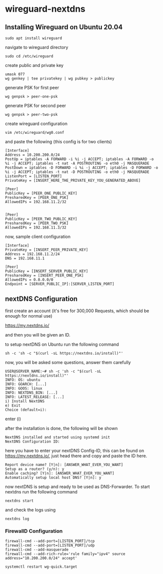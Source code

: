 # wireguard-nextdns

## Installing Wireguard on Ubuntu 20.04

```
sudo apt install wireguard
```

navigate to wireguard directory

```
sudo cd /etc/wireguard
```

create public and private key

```
umask 077
wg genkey | tee privatekey | wg pubkey > publickey
```

generate PSK for first peer

```
wg genpsk > peer-one-psk
```

generate PSK for second peer

```
wg genpsk > peer-two-psk
```

create wireguard configuration

```
vim /etc/wireguard/wg0.conf
```

and paste the following (this config is for two clients)

```
[Interface]
Address = 10.200.200.0/24
PostUp = iptables -A FORWARD -i %i -j ACCEPT; iptables -A FORWARD -o %i -j ACCEPT; iptables -t nat -A POSTROUTING -o eth0 -j MASQUERADE
PostDown = iptables -D FORWARD -i %i -j ACCEPT; iptables -D FORWARD -o %i -j ACCEPT; iptables -t nat -D POSTROUTING -o eth0 -j MASQUERADE
ListenPort = [LISTEN_PORT]
PrivateKey = [INSERT_HERE_THE_PRIVATE_KEY_YOU_GENERATED_ABOVE]

[Peer]
PublicKey = [PEER_ONE_PUBLIC_KEY]
PresharedKey = [PEER_ONE_PSK]
AllowedIPs = 192.168.11.2/32


[Peer]
PublicKey = [PEER_TWO_PUBLIC_KEY]
PresharedKey = [PEER_TWO_PSK]
AllowedIPs = 192.168.11.3/32
```

now, sample client configuration

```
[Interface]
PrivateKey = [INSERT_PEER_PRIVATE_KEY]
Address = 192.168.11.2/24
DNS = 192.168.11.1

[Peer]
PublicKey = [INSERT_SERVER_PUBLIC_KEY]
PresharedKey = [INSERT_PEER_ONE_PSK]
AllowedIPs = 0.0.0.0/0
Endpoint = [SERVER_PUBLIC_IP]:[SERVER_LISTEN_PORT]
```

## nextDNS Configuration

first create an account (it's free for 300,000 Requests, which should be enough for normal use)

https://my.nextdns.io/

and then you will be given an ID.

to setup nextDNS on Ubuntu run the following command

```
sh -c 'sh -c "$(curl -sL https://nextdns.io/install)"'
```

now, you will be asked some questions, answer them carefully

```
USER@SERVER_NAME:~# sh -c 'sh -c "$(curl -sL https://nextdns.io/install)"'
INFO: OS: ubuntu
INFO: GOARCH: [...]
INFO: GOOS: linux
INFO: NEXTDNS_BIN: [...]
INFO: LATEST_RELEASE: [...]
i) Install NextDNS
e) Exit
Choice (default=i):
```
enter (i)

after the installation is done, the following will be shown

```
NextDNS installed and started using systemd init
NextDNS Configuration ID:
```

here you have to enter your nextDNS Config-ID, this can be found on https://my.nextdns.io/, just head there and copy and paste the ID here.

```
Report device name? [Y|n]: [ANSWER_WHAT_EVER_YOU_WANT]
Setup as a router? (y/n): y
Enable caching? [Y|n]: [ANSWER_WHAT_EVER_YOU_WANT]
Automatically setup local host DNS? [Y|n]: y
```

now nextDNS is setup and ready to be used as DNS-Forwarder.
To start nextdns run the following command

```
nextdns start
```

and check the logs using

```
nextdns log
```

### FirewallD Configuration

```
firewall-cmd --add-port=[LISTEN_PORT]/tcp
firewall-cmd --add-port=[LISTEN_PORT]/udp
firewall-cmd --add-masquerade
firewall-cmd --add-rich-rule='rule family="ipv4" source address="10.200.200.0/24" accept'
```

```
systemctl restart wg-quick.target
```
